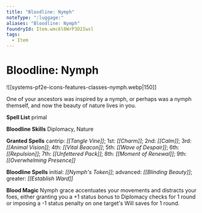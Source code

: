 ```yaml
---
title: "Bloodline: Nymph"
noteType: ":luggage:"
aliases: "Bloodline: Nymph"
foundryId: Item.wmc6l0WrP3D2Iwsl
tags:
  - Item
---
```


# Bloodline: Nymph
![[systems-pf2e-icons-features-classes-nymph.webp|150]]

One of your ancestors was inspired by a nymph, or perhaps was a nymph themself, and now the beauty of nature lives in you.

**Spell List** primal

**Bloodline Skills** Diplomacy, Nature

**Granted Spells** cantrip: _[[Tangle Vine]]_; 1st: _[[Charm]]_; 2nd: _[[Calm]]_; 3rd: _[[Animal Vision]]_; 4th: _[[Vital Beacon]]_; 5th: _[[Wave of Despair]]_; 6th: _[[Repulsion]]_; 7th: _[[Unfettered Pack]]_; 8th: _[[Moment of Renewal]]_; 9th: _[[Overwhelming Presence]]_

**Bloodline Spells** initial: _[[Nymph's Token]]_; advanced: _[[Blinding Beauty]]_; greater: _[[Establish Ward]]_

**Blood Magic** Nymph grace accentuates your movements and distracts your foes, either granting you a +1 status bonus to Diplomacy checks for 1 round or imposing a -1 status penalty on one target's Will saves for 1 round.


